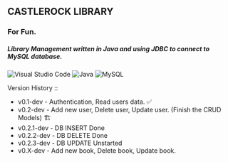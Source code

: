 ## CASTLEROCK LIBRARY
### For Fun.
##### Library Management written in Java and using JDBC to connect to MySQL database.

![Visual Studio Code](https://img.shields.io/badge/Visual%20Studio%20Code-0078d7.svg?style=for-the-badge&logo=visual-studio-code&logoColor=white)
![Java](https://img.shields.io/badge/java-%23ED8B00.svg?style=for-the-badge&logo=java&logoColor=white)
![MySQL](https://img.shields.io/badge/mysql-%2300f.svg?style=for-the-badge&logo=mysql&logoColor=white)


Version History ::
- v0.1-dev      -  Authentication, Read users data.                                       ✅
- v0.2-dev      -  Add new user, Delete user, Update user. (Finish the CRUD Models)       🏗
- v0.2.1-dev    -  DB INSERT Done
- v0.2.2-dev    -  DB DELETE Done
- v0.2.3-dev    -  DB UPDATE Unstarted
- v0.X-dev      -  Add new book, Delete book, Update book.
